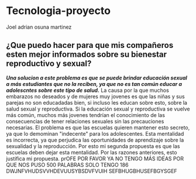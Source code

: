 # Tecnologia-proyecto
Joel adrian osuna martinez

## ¿Que puedo hacer para que mis compañeros esten mejor informados sobre su bienestar reproductivo y sexual?

***Una solucion a este problema es que se puede brindar educación sexual a más estudiantes que no la reciben, ya que no es tan común educar a adolescntes sobre este tipo de salud.***
La causa por la que muchos embarazos no deseados y de mujeres muy jovenes es que las niñas y sus parejas no son educadadas bien, si incluso les educan sobre esto, sobre la salud sexual y reproductiva.
Si la educación sexual y reproductiva se vuelve más común, muchos más jovenes tendrían el conocimiento de las consecuencias de tener relaciones sexuales sin las precauciones necesarias.
El problema es que las escuelas quieren mantener esto secreto, ya que lo demominan "indecente" para los adolescentes.
Esta mentalidad es incorrecta, ya que perjudica las oportunidades de aprendizaje sobre la sexualidad y la reproducción.
Por esto mi segunda propuesta es que las escuelas deben dejar esta mentalidad. Por las razones anteriores, esto justifica mi propuesta.
prOFE POR FAVOR YA NO TENGO MÁS IDEAS POR QUE NOS PUSO 500 PALABRAS SOLO TENGO 186 DWJNFVHUDSVVHDEVUUSYBSDVFVUIH SEFBHUGBHUSEFBGYSGEF